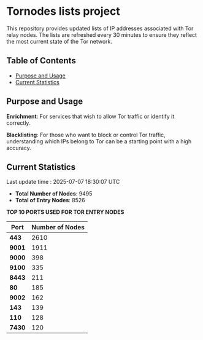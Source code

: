# Tornodes lists project

This repository provides updated lists of IP addresses associated with Tor relay nodes. The lists are refreshed every 30 minutes to ensure they reflect the most current state of the Tor network.

## Table of Contents

- [Purpose and Usage](#purpose-and-usage)
- [Current Statistics](#current-statistics)


## Purpose and Usage

**Enrichment**: For services that wish to allow Tor traffic or identify it correctly.

**Blacklisting**: For those who want to block or control Tor traffic, understanding which IPs belong to Tor can be a starting point with a high accuracy.

## Current Statistics

Last update time : 2025-07-07 18:30:07 UTC

- **Total Number of Nodes**: 9495
- **Total of Entry Nodes**: 8526

**TOP 10 PORTS USED FOR TOR ENTRY NODES**

| **Port** | **Number of Nodes** |
|------|-----------------|
| **443**   | 2610  |
| **9001**   | 1911  |
| **9000**   | 398  |
| **9100**   | 335  |
| **8443**   | 211  |
| **80**   | 185  |
| **9002**   | 162  |
| **143**   | 139  |
| **110**   | 128  |
| **7430**   | 120  |

